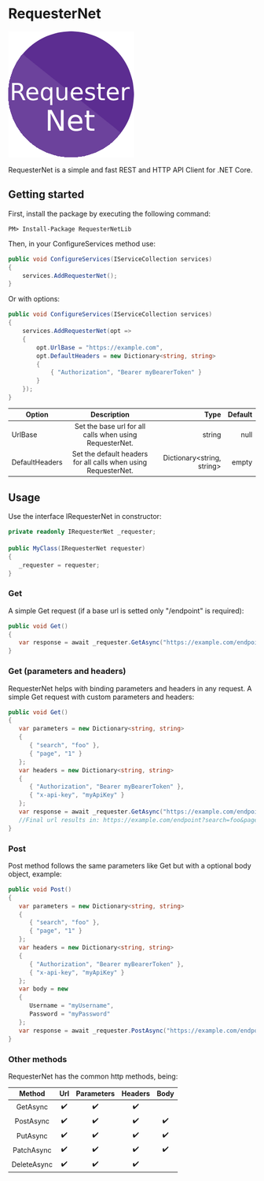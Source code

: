 # RequesterNet

![RequesterNet Logo](https://raw.githubusercontent.com/Adolfok3/RequesterNet/main/RequesterNet/Resources/Icon.png)

RequesterNet is a simple and fast REST and HTTP API Client for .NET Core.

## Getting started

First, install the package by executing the following command:
```
PM> Install-Package RequesterNetLib
```

Then, in your ConfigureServices method use:
```csharp
public void ConfigureServices(IServiceCollection services)
{
    services.AddRequesterNet();
}
```

Or with options:
```csharp
public void ConfigureServices(IServiceCollection services)
{
    services.AddRequesterNet(opt =>
    {
        opt.UrlBase = "https://example.com",
        opt.DefaultHeaders = new Dictionary<string, string>
        {
            { "Authorization", "Bearer myBearerToken" }
        }
    });
}
```

| Option|Description|Type|Default|
| ------------- |:-------------:| -----:|--------:|
|UrlBase|Set the base url for all calls when using RequesterNet.|string|null|
|DefaultHeaders|Set the default headers for all calls when using RequesterNet.|Dictionary<string, string>|empty|

## Usage

Use the interface IRequesterNet in constructor:
```csharp
private readonly IRequesterNet _requester;

public MyClass(IRequesterNet requester)
{
   _requester = requester;
}
```

### Get
A simple Get request (if a base url is setted only "/endpoint" is required):

```csharp
public void Get()
{
   var response = await _requester.GetAsync("https://example.com/endpoint");
}
```

### Get (parameters and headers)
RequesterNet helps with binding parameters and headers in any request. A simple Get request with custom parameters and headers:

```csharp
public void Get()
{
   var parameters = new Dictionary<string, string>
   {
      { "search", "foo" },
      { "page", "1" }
   };
   var headers = new Dictionary<string, string>
   {
      { "Authorization", "Bearer myBearerToken" },
      { "x-api-key", "myApiKey" }
   };
   var response = await _requester.GetAsync("https://example.com/endpoint", parameters, headers);
   //Final url results in: https://example.com/endpoint?search=foo&page=1
}
```

### Post
Post method follows the same parameters like Get but with a optional body object, example:

```csharp
public void Post()
{
   var parameters = new Dictionary<string, string>
   {
      { "search", "foo" },
      { "page", "1" }
   };
   var headers = new Dictionary<string, string>
   {
      { "Authorization", "Bearer myBearerToken" },
      { "x-api-key", "myApiKey" }
   };
   var body = new
   {
      Username = "myUsername",
      Password = "myPassword"
   };
   var response = await _requester.PostAsync("https://example.com/endpoint", parameters, headers, body);
}
```

### Other methods
RequesterNet has the common http methods, being:

|Method      |Url                 |Parameters        |Headers                |Body                   |
|:----------:|:------------------:|:-----------------:|:--------------------:|:---------------------:|
|GetAsync    |:heavy_check_mark:|:heavy_check_mark:|:heavy_check_mark:|
|PostAsync   |:heavy_check_mark:|:heavy_check_mark:|:heavy_check_mark:|:heavy_check_mark:|
|PutAsync    |:heavy_check_mark:|:heavy_check_mark:|:heavy_check_mark:|:heavy_check_mark:|
|PatchAsync  |:heavy_check_mark:|:heavy_check_mark:|:heavy_check_mark:|:heavy_check_mark:|
|DeleteAsync |:heavy_check_mark:|:heavy_check_mark:|:heavy_check_mark:|
